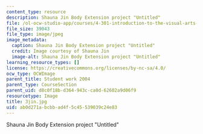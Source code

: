 ```yaml
---
content_type: resource
description: Shauna Jin Body Extension project "Untitled"
file: /ol-ocw-studio-app/courses/4-301-introduction-to-the-visual-arts-spring-2007/ab0d271abcbbad4f5c45539039c24e83_3jin.jpg
file_size: 39043
file_type: image/jpeg
image_metadata:
  caption: Shauna Jin Body Extension project "Untitled"
  credit: Image courtesy of Shauna Jin
  image-alt: Shauna Jin Body Extension project "Untitled"
learning_resource_types: []
license: https://creativecommons.org/licenses/by-nc-sa/4.0/
ocw_type: OCWImage
parent_title: Student work 2004
parent_type: CourseSection
parent_uid: d8c0f18b-d364-943c-ca0d-62602a9d06f9
resourcetype: Image
title: 3jin.jpg
uid: ab0d271a-bcbb-ad4f-5c45-539039c24e83
---
```

Shauna Jin Body Extension project "Untitled"